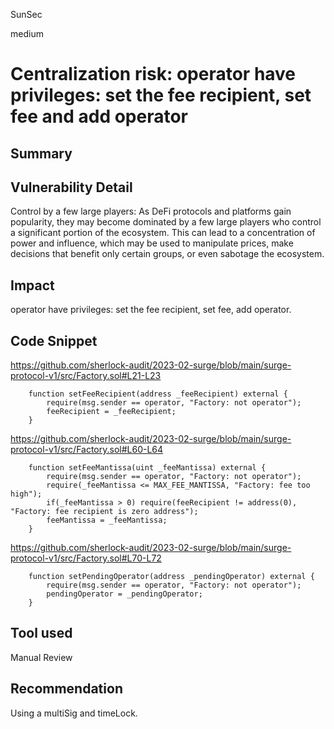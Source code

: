 SunSec

medium

# Centralization risk: operator have privileges: set the fee recipient, set fee and add operator

## Summary

## Vulnerability Detail
Control by a few large players: As DeFi protocols and platforms gain popularity, they may become dominated by a few large players who control a significant portion of the ecosystem. This can lead to a concentration of power and influence, which may be used to manipulate prices, make decisions that benefit only certain groups, or even sabotage the ecosystem.
## Impact
operator have privileges: set the fee recipient,  set fee, add operator.
## Code Snippet
https://github.com/sherlock-audit/2023-02-surge/blob/main/surge-protocol-v1/src/Factory.sol#L21-L23
```solidity
    function setFeeRecipient(address _feeRecipient) external {
        require(msg.sender == operator, "Factory: not operator");
        feeRecipient = _feeRecipient;
    }
```
https://github.com/sherlock-audit/2023-02-surge/blob/main/surge-protocol-v1/src/Factory.sol#L60-L64
```solidity
    function setFeeMantissa(uint _feeMantissa) external {
        require(msg.sender == operator, "Factory: not operator");
        require(_feeMantissa <= MAX_FEE_MANTISSA, "Factory: fee too high");
        if(_feeMantissa > 0) require(feeRecipient != address(0), "Factory: fee recipient is zero address");
        feeMantissa = _feeMantissa;
    }
```


https://github.com/sherlock-audit/2023-02-surge/blob/main/surge-protocol-v1/src/Factory.sol#L70-L72
```solidity
    function setPendingOperator(address _pendingOperator) external {
        require(msg.sender == operator, "Factory: not operator");
        pendingOperator = _pendingOperator;
    }
```


## Tool used

Manual Review

## Recommendation
Using a multiSig and timeLock.